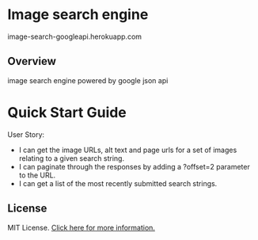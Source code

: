 # Image search engine 

image-search-googleapi.herokuapp.com

## Overview

image search engine powered by google json api 

# Quick Start Guide

User Story: 
- I can get the image URLs, alt text and page urls for a set of images relating to a given search string.
- I can paginate through the responses by adding a ?offset=2 parameter to the URL.
- I can get a list of the most recently submitted search strings.

## License

MIT License. [Click here for more information.](LICENSE.md)
